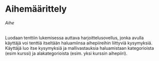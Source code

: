 # Aihemäärittely
###### Aihe
Luodaan tenttiin lukemisessa auttava harjoittelusovellus, jonka avulla käyttäjä voi tenttiä itseltään haluamiinsa aihepiireihin liittyviä kysymyksiä. Käyttäjä luo itse kysymyksiä ja mallivastauksia haluamistaan kategorioista (esim kurssi) ja alakategorioista (esim. yksi kurssin aihepiiri). 
